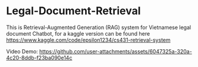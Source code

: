 # Legal-Document-Retrieval 
This is Retrieval-Augmented Generation (RAG) system for Vietnamese legal document Chatbot, for a kaggle version can be found here
https://www.kaggle.com/code/epsilon1234/cs431-retrieval-system

Video Demo:
https://github.com/user-attachments/assets/6047325a-320a-4c20-8ddb-f23ba090e14c

